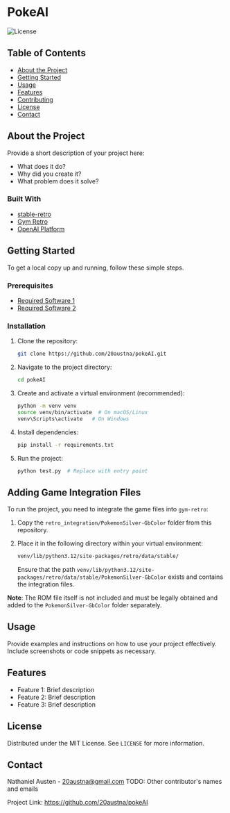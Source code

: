 # PokeAI

![License](https://img.shields.io/badge/license-MIT-blue)

## Table of Contents
- [About the Project](#about-the-project)
- [Getting Started](#getting-started)
- [Usage](#usage)
- [Features](#features)
- [Contributing](#contributing)
- [License](#license)
- [Contact](#contact)

## About the Project

Provide a short description of your project here:
- What does it do?
- Why did you create it?
- What problem does it solve?

### Built With
- [stable-retro](https://github.com/Farama-Foundation/stable-retro)
- [Gym Retro](https://github.com/openai/retro.git)
- [OpenAI Platform](https://platform.openai.com/docs/api-reference/introduction)

## Getting Started

To get a local copy up and running, follow these simple steps.

### Prerequisites
- [Required Software 1](https://link-to-software.com)
- [Required Software 2](https://link-to-software.com)

### Installation
1. Clone the repository:
   ```bash
   git clone https://github.com/20austna/pokeAI.git
   ```
2. Navigate to the project directory:
   ```bash
   cd pokeAI
   ```
3. Create and activate a virtual environment (recommended):
   ```bash
   python -m venv venv
   source venv/bin/activate  # On macOS/Linux
   venv\Scripts\activate   # On Windows
   ```
4. Install dependencies:
   ```bash
   pip install -r requirements.txt
   ```
5. Run the project:
   ```bash
   python test.py  # Replace with entry point
   ```

## Adding Game Integration Files

To run the project, you need to integrate the game files into `gym-retro`:

1. Copy the `retro_integration/PokemonSilver-GbColor` folder from this repository.
2. Place it in the following directory within your virtual environment:
   
   ```bash
   venv/lib/python3.12/site-packages/retro/data/stable/
   ```

   Ensure that the path `venv/lib/python3.12/site-packages/retro/data/stable/PokemonSilver-GbColor` exists and contains the integration files.

**Note**: The ROM file itself is not included and must be legally obtained and added to the `PokemonSilver-GbColor` folder separately.

## Usage

Provide examples and instructions on how to use your project effectively. Include screenshots or code snippets as necessary.

## Features
- Feature 1: Brief description
- Feature 2: Brief description
- Feature 3: Brief description


## License

Distributed under the MIT License. See `LICENSE` for more information.

## Contact

Nathaniel Austen - 20austna@gmail.com
TODO: Other contributor's names and emails

Project Link: https://github.com/20austna/pokeAI
